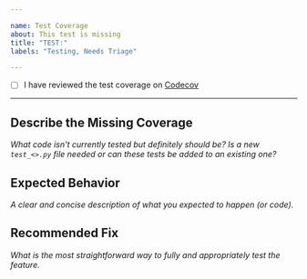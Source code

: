```yaml
---

name: Test Coverage
about: This test is missing
title: "TEST:"
labels: "Testing, Needs Triage"

---
```


- [ ] I have reviewed the test coverage on [Codecov](https://codecov.io/gh/aics-int/microscope_automation)

---

## Describe the Missing Coverage
*What code isn't currently tested but definitely should be? Is a new `test_<>.py` file needed or can these tests be added to an existing one?*

## Expected Behavior
*A clear and concise description of what you expected to happen (or code).*

## Recommended Fix
*What is the most straightforward way to fully and appropriately test the feature.*
